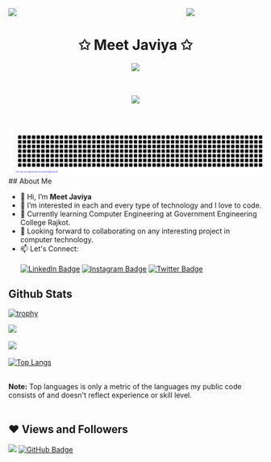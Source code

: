<img align="left" src="https://user-images.githubusercontent.com/65187002/144930161-2f783401-8d27-4fdf-a2f7-cc0ba32f1f1f.gif" width="30%" style="display:inline;"><img align="right" src="https://user-images.githubusercontent.com/65187002/144930161-2f783401-8d27-4fdf-a2f7-cc0ba32f1f1f.gif" width="30%" style="display:inline;">
<br>
<span align="center">
    <h1 align="center">✩ Meet Javiya ✩</h1>
</span>
<p align="center">
    <img src="https://readme-typing-svg.herokuapp.com/?lines=Hello+World!;Welcome+to+my+Profile%2C;Hope+you+find;something+Helpful...&font=Fira%20+Code&pause=1000&color=%23D62F79&center=true&width=280&height=50">
</p>
<br>
<p align="center">
    <a href="https://visitcount.itsvg.in">
  <img src="https://visitcount.itsvg.in/api?id=meet-javiya0&label=Profile%20Views&color=0&icon=0&pretty=true" />
</a>
</p>
<br>
<br>
        
<div align="center">
    
<img src = "https://github.com/meet-javiya0/meet-javiya0/blob/main/gitartwork.svg">
    
</div>
## About Me

- 👋 Hi, I’m <b>Meet Javiya</b>
- 👀 I’m interested in each and every type of technology and I love to code.
- 🌱 Currently learning Computer Engineering at Government Engineering College Rajkot.
- 💞️ Looking forward to collaborating on any interesting project in computer technology.
- 📫 Let's Connect:<br>  
  <a href="https://www.linkedin.com/in/meet-javiya0/"><img src="https://img.shields.io/badge/LinkedIn-blue?style=for-the-badge&logo=linkedin&logoColor=white" alt="LinkedIn Badge"/></a>
  <a href="https://www.instagram.com/meet_javiya0/"><img src="https://img.shields.io/badge/Instagram-E4405F?style=for-the-badge&logo=instagram&logoColor=white" alt="Instagram Badge"/></a>
  <a href="https://twitter.com/MeetJaviya0" target="_blank"><img src="https://img.shields.io/badge/Twitter-1DA1F2?style=for-the-badge&logo=twitter&logoColor=white" alt="Twitter Badge"/></a>

## Github Stats

[![trophy](https://github-profile-trophy.vercel.app/?username=meet-javiya0&theme=onedark)](https://github.com/ryo-ma/github-profile-trophy)

![](http://github-profile-summary-cards.vercel.app/api/cards/stats?username=meet-javiya0&theme=dracula)

![](http://github-profile-summary-cards.vercel.app/api/cards/profile-details?username=meet-javiya0&theme=dracula)

[![Top Langs](https://github-readme-stats.vercel.app/api/top-langs/?username=meet-javiya0&layout=compact&theme=dracula&hide_border=true)](https://github.com/meet-javiya0/github-readme-stats)

 <br/>
 <b>Note:</b> Top languages is only a metric of the languages my public code consists of and doesn't reflect experience or skill level.
<br/>
<br/>

## ❤ Views and Followers
[![](https://visitcount.itsvg.in/api?id=meet-javiya0&label=Profile%20Views&color=0&icon=0&pretty=true)](https://visitcount.itsvg.in)
<a href="https://github.com/meet-javiya0?tab=followers"><img src="https://img.shields.io/github/followers/meet-javiya0?label=Followers&style=social" alt="GitHub Badge"></a>

<!--
meet-javiya0/meet-javiya0 is a ✨ special ✨ repository: its README.md will appear on your profile!
You can click the Preview link to take a look at your changes.
-->
